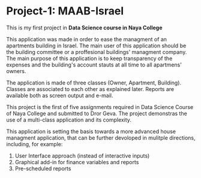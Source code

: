 # Project-1: MAAB-Israel

This is my first project in **Data Science course in Naya College**

This application was made in order to ease the managment of an apartments building in Israel. The main user of this application should be the building committee or a proffesional buildings' managment company. 
The main purpose of this application is to keep transparency of the expenses and the building's account stauts at all time to all apartmens' owners.

The application is made of three classes (Owner, Apartment, Building). Classes are associated to each other as explained later. Reports are available both as screen output and e-mail. 

This project is the first of five assignments required in Data Science Course of Naya College and submitted to Dror Geva.
The project demonstras the use of a multi-class application and its complexity. 

This application is setting the basis towards a more advanced house managment application, that can be further devoloped in mulitple directions, including, for example:
1. User Interface approach (instead of interactive inputs)
2. Graphical add-in for finance variables and reports
3. Pre-scheduled reports
